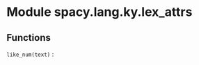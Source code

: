 Module spacy.lang.ky.lex_attrs
==============================

Functions
---------

    
`like_num(text)`
: